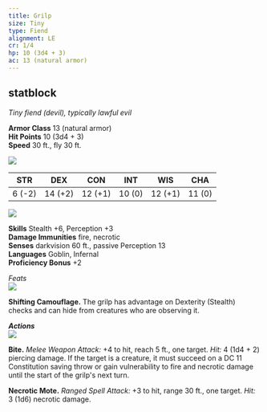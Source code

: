 ```yaml
---
title: Grilp
size: Tiny
type: Fiend
alignment: LE
cr: 1/4
hp: 10 (3d4 + 3)
ac: 13 (natural armor)
---
```

## statblock

_Tiny fiend (devil), typically lawful evil_

**Armor Class** 13 (natural armor)  
**Hit Points** 10 (3d4 + 3)  
**Speed** 30 ft., fly 30 ft.

![](https://www.dndbeyond.com/file-attachments/0/579/stat-block-header-bar.svg)

|STR|DEX|CON|INT|WIS|CHA|
|---|---|---|---|---|---|
|6 (-2)|14 (+2)|12 (+1)|10 (0)|12 (+1)|11 (0)|

![](https://www.dndbeyond.com/file-attachments/0/579/stat-block-header-bar.svg)

**Skills** Stealth +6, Perception +3  
**Damage Immunities** fire, necrotic  
**Senses** darkvision 60 ft., passive Perception 13  
**Languages** Goblin, Infernal  
**Proficiency Bonus** +2

_Feats_  
![](https://www.dndbeyond.com/file-attachments/0/579/stat-block-header-bar.svg)

**Shifting Camouflage.** The grilp has advantage on Dexterity (Stealth) checks and can hide from creatures who are observing it.

_**Actions**_  
![](https://www.dndbeyond.com/file-attachments/0/579/stat-block-header-bar.svg)

**Bite.** _Melee Weapon Attack:_ +4 to hit, reach 5 ft., one target. _Hit:_ 4 (1d4 + 2) piercing damage. If the target is a creature, it must succeed on a DC 11 Constitution saving throw or gain vulnerability to fire and necrotic damage until the start of the grilp's next turn.

**Necrotic Mote.** _Ranged Spell Attack:_ +3 to hit, range 30 ft., one target. _Hit:_ 3 (1d6) necrotic damage.